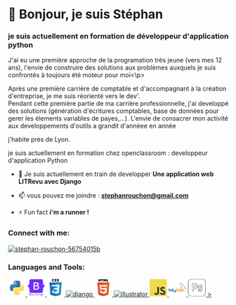 <h1> 👋 Bonjour, je suis Stéphan</h1>
<h3> je suis actuellement en formation de développeur d'application python</h3>

<p> J'ai eu une première approche de la programation très jeune (vers mes 12 ans), l'envie de construire des solutions aux problèmes auxquels je suis confrontés à toujours été moteur pour moi<\p>
<p> Après une première carrière de comptable et d'accompagnant à la création d'entreprise, je me suis réorienté vers le dev'. <br> Pendant cette première partie de ma carrière professionnelle, 
  j'ai developpé des solutions (génération d'écritures comptables, base de données pour gerer les élements variables de payes,...). L'envie de consacrer mon activité aux developpements d'outils a grandit d'annéee en année</p>
<p> j'habite près de Lyon. </p>
<p> je suis actuellement en formation chez openclassroom : developpeur d'application Python</p>  

- 🔭 Je suis actuellement en train de developper **Une application web LITRevu avec Django**

- 📫 vous pouvez me joindre : **stephanrouchon@gmail.com**

- ⚡ Fun fact **i'm a runner !**

<h3 align="left">Connect with me:</h3>
<p align="left">
<a href="https://linkedin.com/in/stephan-rouchon-56754015b" target="blank"><img align="center" src="https://raw.githubusercontent.com/rahuldkjain/github-profile-readme-generator/master/src/images/icons/Social/linked-in-alt.svg" alt="stephan-rouchon-56754015b" height="30" width="40" /></a>
</p>

<h3 align="left">Languages and Tools:</h3>
<p align="left"> </a> <a href="https://www.python.org" target="_blank" rel="noreferrer"> <img src="https://raw.githubusercontent.com/devicons/devicon/master/icons/python/python-original.svg" alt="python" width="40" height="40"/> </a<a href="https://getbootstrap.com" target="_blank" rel="noreferrer"> <img src="https://raw.githubusercontent.com/devicons/devicon/master/icons/bootstrap/bootstrap-plain-wordmark.svg" alt="bootstrap" width="40" height="40"/> </a> <a href="https://www.w3schools.com/css/" target="_blank" rel="noreferrer"> <img src="https://raw.githubusercontent.com/devicons/devicon/master/icons/css3/css3-original-wordmark.svg" alt="css3" width="40" height="40"/> </a> <a href="https://www.djangoproject.com/" target="_blank" rel="noreferrer"> <img src="https://cdn.worldvectorlogo.com/logos/django.svg" alt="django" width="40" height="40"/> </a> <a href="https://www.w3.org/html/" target="_blank" rel="noreferrer"> <img src="https://raw.githubusercontent.com/devicons/devicon/master/icons/html5/html5-original-wordmark.svg" alt="html5" width="40" height="40"/> </a> <a href="https://www.adobe.com/in/products/illustrator.html" target="_blank" rel="noreferrer"> <img src="https://www.vectorlogo.zone/logos/adobe_illustrator/adobe_illustrator-icon.svg" alt="illustrator" width="40" height="40"/> </a> <a href="https://developer.mozilla.org/en-US/docs/Web/JavaScript" target="_blank" rel="noreferrer"> <img src="https://raw.githubusercontent.com/devicons/devicon/master/icons/javascript/javascript-original.svg" alt="javascript" width="40" height="40"/> </a> <a href="https://www.mysql.com/" target="_blank" rel="noreferrer"> <img src="https://raw.githubusercontent.com/devicons/devicon/master/icons/mysql/mysql-original-wordmark.svg" alt="mysql" width="40" height="40"/> </a> <a href="https://www.photoshop.com/en" target="_blank" rel="noreferrer"> <img src="https://raw.githubusercontent.com/devicons/devicon/master/icons/photoshop/photoshop-line.svg" alt="photoshop" width="40" height="40"/> > </p>
